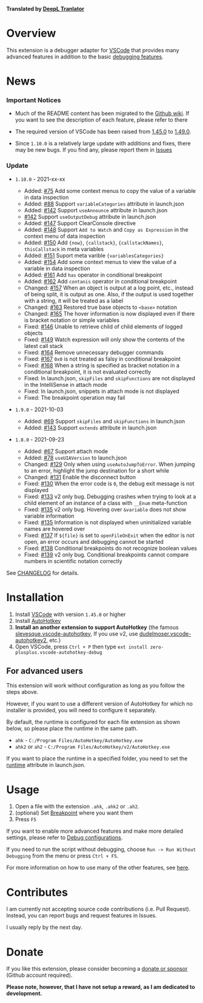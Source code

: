 **Translated by [DeepL Tranlator](https://www.deepl.com/translator)**

# Overview
This extension is a debugger adapter for [VSCode](https://code.visualstudio.com/) that provides many advanced features in addition to the basic [debugging features](https://github.com/zero-plusplus/vscode-autohotkey-debug/wiki/Features).

# News
### Important Notices
* Much of the README content has been migrated to the [Github wiki](https://github.com/zero-plusplus/vscode-autohotkey-debug/wiki). If you want to see the description of each feature, please refer to there

* The required version of VSCode has been raised from [1.45.0](https://code.visualstudio.com/updates/v1_45) to [1.49.0](https://code.visualstudio.com/updates/v1_49).

* Since `1.10.0` is a relatively large update with additions and fixes, there may be new bugs. If you find any, please report them in [Issues](https://github.com/zero-plusplus/vscode-autohotkey-debug/issues)

### Update
* `1.10.0` - 2021-xx-xx
    * Added: [#75](https://github.com/zero-plusplus/vscode-autohotkey-debug/issues/75) Add some context menus to copy the value of a variable in data inspection
    * Added: [#88](https://github.com/zero-plusplus/vscode-autohotkey-debug/issues/88) Support `variableCategories` attribute in launch.json
    * Added: [#142](https://github.com/zero-plusplus/vscode-autohotkey-debug/issues/142) Support `useAnnounce` attribute in launch.json
    * [#142](https://github.com/zero-plusplus/vscode-autohotkey-debug/issues/142) Support `useOutputDebug` attribute in launch.json
    * Added: [#147](https://github.com/zero-plusplus/vscode-autohotkey-debug/issues/147) Support ClearConsole directive
    * Added: [#148](https://github.com/zero-plusplus/vscode-autohotkey-debug/issues/148) Support `Add to Watch` and `Copy as Expression` in the context menu of data inspection
    * Added: [#150](https://github.com/zero-plusplus/vscode-autohotkey-debug/issues/150) Add `{now}`, `{callstack}`, `{callstackNames}`, `thisCallstack` in meta variables
    * Added: [#151](https://github.com/zero-plusplus/vscode-autohotkey-debug/issues/151) Suport meta varible `{variablesCategories}`
    * Added: [#154](https://github.com/zero-plusplus/vscode-autohotkey-debug/issues/154) Add some context menus to view the value of a variable in data inspection
    * Added: [#161](https://github.com/zero-plusplus/vscode-autohotkey-debug/issues/161) Add `has` operator in conditional breakpoint
    * Added: [#162](https://github.com/zero-plusplus/vscode-autohotkey-debug/issues/162) Add `contanis` operator in conditional breakpoint
    * Changed: [#157](https://github.com/zero-plusplus/vscode-autohotkey-debug/issues/157) When an object is output at a log point, etc., instead of being split, it is output as one. Also, if the output is used together with a string, it will be treated as a label
    * Changed: [#163](https://github.com/zero-plusplus/vscode-autohotkey-debug/issues/163) Restored true base objects to `<base>` notation
    * Changed: [#165](https://github.com/zero-plusplus/vscode-autohotkey-debug/issues/165) The hover information is now displayed even if there is bracket notation or simple variables
    * Fixed: [#146](https://github.com/zero-plusplus/vscode-autohotkey-debug/issues/146) Unable to retrieve child of child elements of logged objects
    * Fixed: [#149](https://github.com/zero-plusplus/vscode-autohotkey-debug/issues/149) Watch expression will only show the contents of the latest call stack
    * Fixed: [#164](https://github.com/zero-plusplus/vscode-autohotkey-debug/issues/164) Remove unnecessary debugger commands
    * Fixed: [#167](https://github.com/zero-plusplus/vscode-autohotkey-debug/issues/167) `0x0` is not treated as falsy in conditional breakpoint
    * Fixed: [#168](https://github.com/zero-plusplus/vscode-autohotkey-debug/issues/168) When a string is specified as bracket notation in a conditional breakpoint, it is not evaluated correctly
    * Fixed: In launch.json, `skipFiles` and `skipFunctions` are not displayed in the IntelliSense in attach mode
    * Fixed: In launch.json, snippets in attach mode is not displayed
    * Fixed: The breakpoint operation may fail

* `1.9.0` - 2021-10-03
    * Added: [#69](https://github.com/zero-plusplus/vscode-autohotkey-debug/issues/69) Support `skipFiles` and `skipFunctions` in launch.json
    * Added: [#143](https://github.com/zero-plusplus/vscode-autohotkey-debug/issues/143) Support `extends` attribute in launch.json

* `1.8.0` - 2021-09-23
    * Added: [#67](https://github.com/zero-plusplus/vscode-autohotkey-debug/issues/67) Support attach mode
    * Added: [#78](https://github.com/zero-plusplus/vscode-autohotkey-debug/issues/78) `useUIAVersion` to launch.json
    * Changed: [#129](https://github.com/zero-plusplus/vscode-autohotkey-debug/issues/129) Only when using `useAutoJumpToError`. When jumping to an error, highlight the jump destination for a short while
    * Changed: [#131](https://github.com/zero-plusplus/vscode-autohotkey-debug/issues/131) Enable the disconnect button
    * Fixed: [#130](https://github.com/zero-plusplus/vscode-autohotkey-debug/issues/130) When the error code is `0`, the debug exit message is not displayed
    * Fixed: [#133](https://github.com/zero-plusplus/vscode-autohotkey-debug/issues/133) v2 only bug. Debugging crashes when trying to look at a child element of an instance of a class with `__Enum` meta-function
    * Fixed: [#135](https://github.com/zero-plusplus/vscode-autohotkey-debug/issues/135) v2 only bug. Hovering over `&variable` does not show variable information
    * Fixed: [#135](https://github.com/zero-plusplus/vscode-autohotkey-debug/issues/135) Information is not displayed when uninitialized variable names are hovered over
    * Fixed: [#137](https://github.com/zero-plusplus/vscode-autohotkey-debug/issues/137) If `${file}` is set to `openFileOnExit` when the editor is not open, an error occurs and debugging cannot be started
    * Fixed: [#138](https://github.com/zero-plusplus/vscode-autohotkey-debug/issues/138) Conditional breakpoints do not recognize boolean values
    * Fixed: [#139](https://github.com/zero-plusplus/vscode-autohotkey-debug/issues/139) v2 only bug. Conditional breakpoints cannot compare numbers in scientific notation correctly

See [CHANGELOG](CHANGELOG.md) for details.

# Installation
1. Install [VSCode](https://code.visualstudio.com/) with version `1.45.0` or higher
2. Install [AutoHotkey](https://www.autohotkey.com/)
3. **Install an another extension to support AutoHotkey** (the famous [slevesque.vscode-autohotkey](https://marketplace.visualstudio.com/items?itemName=slevesque.vscode-autohotkey), If you use v2, use [dudelmoser.vscode-autohotkey2](https://marketplace.visualstudio.com/items?itemName=dudelmoser.vscode-autohotkey2), etc.)
4. Open VSCode, press `Ctrl + P` then type `ext install zero-plusplus.vscode-autohotkey-debug`

## For advanced users
This extension will work without configuration as long as you follow the steps above.

However, if you want to use a different version of AutoHotkey for which no installer is provided, you will need to configure it separately.

By default, the runtime is configured for each file extension as shown below, so please place the runtime in the same path.
* `ahk` - `C:/Program Files/AutoHotkey/AutoHotkey.exe`
* `ahk2` or `ah2` - `C:/Program Files/AutoHotkey/v2/AutoHotkey.exe`

If you want to place the runtime in a specified folder, you need to set the [runtime](https://github.com/zero-plusplus/vscode-autohotkey-debug/wiki/Launch-Mode) attribute in launch.json.

# Usage
1. Open a file with the extension `.ahk`, `.ahk2` or `.ah2`.
2. (optional) Set [Breakpoint](https://github.com/zero-plusplus/vscode-autohotkey-debug/wiki/Breakpoint) where you want them
3. Press `F5`

If you want to enable more advanced features and make more detailed settings, please refer to [Debug configurations](https://github.com/zero-plusplus/vscode-autohotkey-debug/wiki/Debug-configurations).

If you need to run the script without debugging, choose `Run -> Run Without Debugging` from the menu or press `Ctrl + F5`.

For more information on how to use many of the other features, see [here](https://github.com/zero-plusplus/vscode-autohotkey-debug/wiki).

# Contributes
I am currently not accepting source code contributions (i.e. Pull Request). Instead, you can report bugs and request features in Issues.

I usually reply by the next day.

# Donate
If you like this extension, please consider becoming a [donate or sponsor](https://github.com/sponsors/zero-plusplus) (Github account required).

**Please note, however, that I have not setup a reward, as I am dedicated to development.**